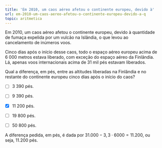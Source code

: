 ```yaml
---
title: 'Em 2010, um caos aéreo afetou o continente europeu, devido à'
url: em-2010-um-caos-aereo-afetou-o-continente-europeu-devido-a-q
topic: aritmetica
---
```



Em 2010, um caos aéreo afetou o continente europeu, devido à quantidade de fumaça expelida por um vulcão na Islândia, o que levou ao cancelamento de inúmeros voos.

Cinco dias após o início desse caos, todo o espaço aéreo europeu acima de 6 000 metros estava liberado, com exceção do espaço aéreo da Finlândia. Lá, apenas voos internacionais acima de 31 mil pés estavam liberados.

Qual a diferença, em pés, entre as altitudes liberadas na Finlândia e no restante do continente europeu cinco dias após o início do caos?



- [ ] 3 390 pés.
- [ ] 9 390 pés.
- [x] 11 200 pés.
- [ ] 19 800 pés.
- [ ] 50 800 pés.


A diferença pedida, em pés, é dada por $31.000 - 3,3 \cdot 6000 = 11.200$, ou seja, 11.200 pés.
